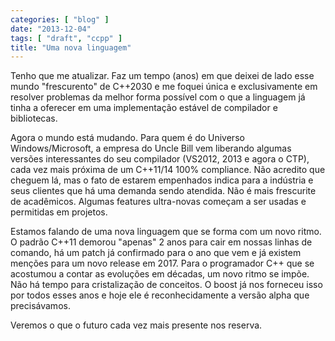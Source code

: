 ```yaml
---
categories: [ "blog" ]
date: "2013-12-04"
tags: [ "draft", "ccpp" ]
title: "Uma nova linguagem"
---
```

Tenho que me atualizar. Faz um tempo (anos) em que deixei de lado esse
mundo "frescurento" de C++2030 e me foquei única e exclusivamente
em resolver problemas da melhor forma possível com o que a linguagem
já tinha a oferecer em uma implementação estável de compilador e
bibliotecas.

Agora o mundo está mudando. Para quem é do Universo Windows/Microsoft,
a empresa do Uncle Bill vem liberando algumas versões interessantes do
seu compilador (VS2012, 2013 e agora o CTP), cada vez mais próxima de um
C++11/14 100% compliance. Não acredito que cheguem lá, mas o fato de
estarem empenhados indica para a indústria e seus clientes que há uma
demanda sendo atendida. Não é mais frescurite de acadêmicos. Algumas
features ultra-novas começam a ser usadas e permitidas em projetos.

Estamos falando de uma nova linguagem que se forma com um novo ritmo. O
padrão C++11 demorou "apenas" 2 anos para cair em nossas linhas de
comando, há um patch já confirmado para o ano que vem e já existem
menções para um novo release em 2017. Para o programador C++ que
se acostumou a contar as evoluções em décadas, um novo ritmo se
impõe. Não há tempo para cristalização de conceitos. O boost já
nos forneceu isso por todos esses anos e hoje ele é reconhecidamente
a versão alpha que precisávamos.

Veremos o que o futuro cada vez mais presente nos reserva.
